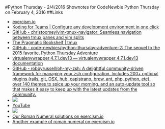 #Python Thursday - 2/4/2016
Shownotes for CodeNewbie Python Thursday on February 4, 2016
##Links
* [exercism.io](http://exercism.io/submissions/b0bfe0ca5ed64330a5a7c05f0874e846)
* [Koding for Teams | Configure any development environment in one click](https://koding.com/)
* [GitHub - christoomey/vim-tmux-navigator: Seamless navigation between tmux panes and vim splits](https://github.com/christoomey/vim-tmux-navigator)
* [
  The Pragmatic Bookshelf | tmux
](https://pragprog.com/book/bhtmux/tmux)
* [GitHub - code-newbies/python-thursday-adventure-2: The sequel to the 2015 favorite, Python Thursday Adventure](https://github.com/code-newbies/python-thursday-adventure-2)
* [virtualenvwrapper 4.7.1.dev13 — virtualenvwrapper 4.7.1.dev13 documentation](https://virtualenvwrapper.readthedocs.org/en/latest/)
* [GitHub - robbyrussell/oh-my-zsh: A delightful community-driven framework for managing your zsh configuration. Includes 200+ optional plugins (rails, git, OSX, hub, capistrano, brew, ant, php, python, etc), over 140 themes to spice up your morning, and an auto-update tool so that makes it easy to keep up with the latest updates from the community.](https://github.com/robbyrussell/oh-my-zsh)
* ![](http://i2.ytimg.com/vi/etbsesowwva/mqdefault.jpg)
* [YouTube](https://www.youtube.com/watch?v=1j_yrki7atk&index=6&list=plyltyccjdttdcc9fahmuauhoqalsdyt_j)
* ![](https://en.wikipedia.org/wiki/villa_romana_del_casale#/media/file:villa_romana_bikini_girls.jpg)
* [Our Roman Numeral solutions on exercism.io](http://exercism.io/submissions/6e0da15d65f64d7ca0641146c77c9663)
* [Another example of roman numeral on exercism.io](http://exercism.io/submissions/ea61a762fd6e4af68a39a3505d82d5d6)
